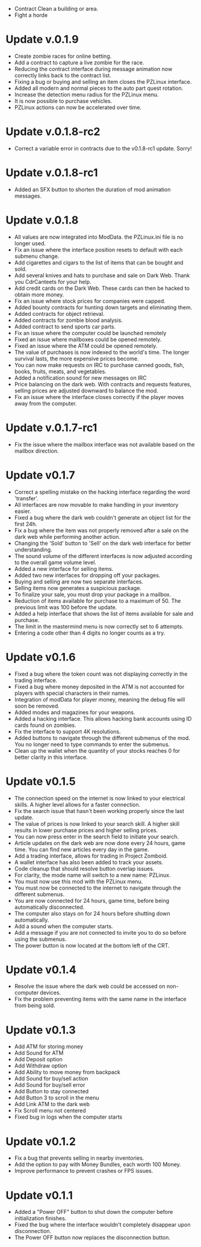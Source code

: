 - Contract Clean a building or area.
- Fight a horde

# Update v.0.1.9
- Create zombie races for online betting.
- Add a contract to capture a live zombie for the race.
- Reducing the contract interface during message animation now correctly links back to the contract list.
- Fixing a bug or buying and selling an item closes the PZLinux interface.
- Added all modern and normal pieces to the auto part quest rotation.
- Increase the detection menu radius for the PZLinux menu.
- It is now possible to purchase vehicles.
- PZLinux actions can now be accelerated over time.

# Update v.0.1.8-rc2
- Correct a variable error in contracts due to the v0.1.8-rc1 update. Sorry! 

# Update v.0.1.8-rc1
- Added an SFX button to shorten the duration of mod animation messages.

# Update v.0.1.8
- All values are now integrated into ModData. the PZLinux.ini file is no longer used.
- Fix an issue where the interface position resets to default with each submenu change.
- Add cigarettes and cigars to the list of items that can be bought and sold.
- Add several knives and hats to purchase and sale on Dark Web. Thank you CdrCanteets for your help.
- Add credit cards on the Dark Web. These cards can then be hacked to obtain more money.
- Fix an issue where stock prices for companies were capped.
- Added bounty contracts for hunting down targets and eliminating them.
- Added contracts for object retrieval.
- Added contracts for zombie blood analysis.
- Added contract to send sports car parts.
- Fix an issue where the computer could be launched remotely
- Fixed an issue where mailboxes could be opened remotely.
- Fixed an issue where the ATM could be opened remotely.
- The value of purchases is now indexed to the world's time. The longer survival lasts, the more expensive prices become.
- You can now make requests on IRC to purchase canned goods, fish, books, fruits, meats, and vegetables.
- Added a notification sound for new messages on IRC
- Price balancing on the dark web. With contracts and requests features, selling prices are adjusted downward to balance the mod.
- Fix an issue where the interface closes correctly if the player moves away from the computer.

# Update v.0.1.7-rc1
- Fix the issue where the mailbox interface was not available based on the mailbox direction.

# Update v0.1.7
- Correct a spelling mistake on the hacking interface regarding the word 'transfer'.
- All interfaces are now movable to make handling in your inventory easier.
- Fixed a bug where the dark web couldn't generate an object list for the first 24h.
- Fix a bug where the item was not properly removed after a sale on the dark web while performing another action.
- Changing the 'Sold' button to 'Sell' on the dark web interface for better understanding.
- The sound volume of the different interfaces is now adjusted according to the overall game volume level.
- Added a new interface for selling items.
- Added two new interfaces for dropping off your packages.
- Buying and selling are now two separate interfaces.
- Selling items now generates a suspicious package.
- To finalize your sale, you must drop your package in a mailbox.
- Reduction of items available for purchase to a maximum of 50. The previous limit was 100 before the update.
- Added a help interface that shows the list of items available for sale and purchase.
- The limit in the mastermind menu is now correctly set to 6 attempts.
- Entering a code other than 4 digits no longer counts as a try.

# Update v0.1.6
- Fixed a bug where the token count was not displaying correctly in the trading interface.
- Fixed a bug where money deposited in the ATM is not accounted for players with special characters in their names.
- Integration of modData for player money, meaning the debug file will soon be removed.
- Added modes and magazines for your weapons.
- Added a hacking interface. This allows hacking bank accounts using ID cards found on zombies.
- Fix the interface to support 4K resolutions.
- Added buttons to navigate through the different submenus of the mod. You no longer need to type commands to enter the submenus.
- Clean up the wallet when the quantity of your stocks reaches 0 for better clarity in this interface.

# Update v0.1.5
- The connection speed on the internet is now linked to your electrical skills. A higher level allows for a faster connection.
- Fix the search issue that hasn't been working properly since the last update.
- The value of prices is now linked to your search skill. A higher skill results in lower purchase prices and higher selling prices.
- You can now press enter in the search field to initiate your search.
- Article updates on the dark web are now done every 24 hours, game time. You can find new articles every day in the game.
- Add a trading interface, allows for trading in Project Zomboid. 
- A wallet interface has also been added to track your assets.
- Code cleanup that should resolve button overlap issues.
- For clarity, the mode name will switch to a new name: PZLinux.
- You must now use this mod with the PZLinux menu.
- You must now be connected to the internet to navigate through the different submenus.
- You are now connected for 24 hours, game time, before being automatically disconnected.
- The computer also stays on for 24 hours before shutting down automatically.
- Add a sound when the computer starts.
- Add a message if you are not connected to invite you to do so before using the submenus.
- The power button is now located at the bottom left of the CRT.

# Update v0.1.4
- Resolve the issue where the dark web could be accessed on non-computer devices.
- Fix the problem preventing items with the same name in the interface from being sold.

# Update v0.1.3
- Add ATM for storing money
- Add Sound for ATM
- Add Deposit option
- Add Withdraw option
- Add Ability to move money from backpack
- Add Sound for buy/sell action
- Add Sound for buy/sell error
- Add Button to stay connected
- Add Button 3 to scroll in the menu
- Add Link ATM to the dark web
- Fix Scroll menu not centered
- Fixed bug in logs when the computer starts

# Update v0.1.2
- Fix a bug that prevents selling in nearby inventories.
- Add the option to pay with Money Bundles, each worth 100 Money.
- Improve performance to prevent crashes or FPS issues.

# Update v0.1.1
- Added a "Power OFF" button to shut down the computer before initialization finishes.
- Fixed the bug where the interface wouldn't completely disappear upon disconnection.
- The Power OFF button now replaces the disconnection button.